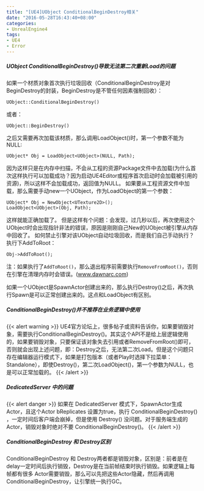 ```yaml
---
title: "[UE4]UObject ConditionalBeginDestroy相关"
date: "2016-05-28T16:43:40+08:00"
categories:
- UnrealEngine4
tags:
- UE4
- Error
---
```


##### UObject ConditionalBeginDestroy()导致无法第二次重新Load的问题

如果一个材质对象首次执行垃圾回收（ConditionalBeginDestroy是对BeginDestroy的封装，BeginDestroy是不管任何因素强制回收）：

    UObject::ConditionalBeginDestroy()
或者：

    UObject::BeginDestroy()

之后又需要再次加载该材质，那么调用LoadObject<T>()时，第一个参数不能为NULL:

    UObject* Obj = LoadObject<UObject>(NULL, Path);


因为这样只是在内存中扫描，不会从工程的资源Package文件中去加载(为什么首次这样执行可以加载成功？因为启动UE4Editor或程序首次启动时会加载被引用的资源)，所以这样不会加载成功，返回值为NULL。
如果要从工程资源文件中加载，那么需要手动new一个UObject，作为LoadObject的第一个参数：

    UObject* Obj = NewObject<UTexture2D>();
    LoadObject<UObject>(Obj, Path);

这样就能正确加载了。
但是这样有个问题：会发现，过几秒以后，再次使用这个UObject时会出现指针非法的错误，原因是刚刚自己New的UObject被引擎从内存中回收了。
如何禁止引擎对该UObject自动垃圾回收，而是我们自己手动执行？执行下AddToRoot：

    Obj->AddToRoot();

注：如果执行了`AddToRoot()`，那么退出程序前需要执行`RemoveFromRoot()`，否则在引擎在清理内存时会错误。(www.dawnarc.com)

如果一个UObject是SpawnActor创建出来的，那么执行Destroy()之后，再次执行Spawn是可以正常创建出来的。这点和LoadObject有区别。

##### ConditionalBeginDestroy()并不推荐在业务逻辑中使用

{{< alert warning >}}
UE4官方论坛上，很多帖子或资料告诉你，如果要销毁对象，需要执行ConditionalBeginDestroy()。其实这个API不是给上层逻辑使用的，如果要销毁对象，只要保证该对象失去引用或者RemoveFromRoot()即可，否则就会出现上述问题，即：Destroy之后，无法第二次Load。但是这个问题只存在编辑器运行模式下，如果是打包版本（或者Play时选择下拉菜单：Standalone），即使Destroy()，第二次LoadObject()，第一个参数为NULL，也是可以正常加载的。
{{< /alert >}}

##### DedicatedServer 中的问题
{{< alert danger >}}
如果在 DedicatedServer 模式下，SpawnActor生成Actor，且这个Actor bReplicates 设置为true，执行 ConditionalBeginDestroy() ，一定时间后客户端会崩掉，但是使用 Destroy() 没问题。对于服务端生成的 Actor，销毁对象时绝对不要 ConditionalBeginDestroy()。
{{< /alert >}}

##### ConditionalBeginDestroy 和 Destroy区别
ConditionalBeginDestroy 和 Destroy两者都是销毁对象，区别是：前者是在delay一定时间后执行销毁，Destroy是在当前帧结束时执行销毁。如果逻辑上每帧都有很多 Actor需要销毁，那么可以先把这些Actor隐藏，然后再调用ConditionalBeginDestroy，让引擎统一执行GC。
